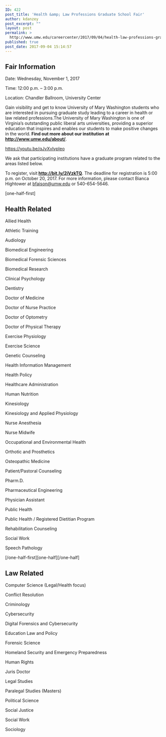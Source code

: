 ```yaml
---
ID: 422
post_title: 'Health &amp; Law Professions Graduate School Fair'
author: kdanzey
post_excerpt: ""
layout: post
permalink: >
  http://www.umw.edu/careercenter/2017/09/04/health-law-professions-graduate-school-fair/
published: true
post_date: 2017-09-04 15:14:57
---
```

<h2 style="text-align: left">Fair Information</h2>
Date: Wednesday, November 1, 2017

Time: 12:00 p.m. – 3:00 p.m.

Location: Chandler Ballroom, University Center

Gain visibility and get to know University of Mary Washington students who are interested in pursuing graduate study leading to a career in health or law related professions.The University of Mary Washington is one of Virginia’s outstanding public liberal arts universities, providing a superior education that inspires and enables our students to make positive changes in the world.<strong> Find out more about our institution at </strong><a href="http://www.umw.edu/about/"><strong>http://www.umw.edu/about/</strong></a>.

https://youtu.be/qJvXvlvpIeo

We ask that participating institutions have a graduate program related to the areas listed below.

To register, visit<strong> <a href="http://bit.ly/2iVzkTQ">http://bit.ly/2iVzkTQ</a></strong>. The deadline for registration is 5:00 p.m. on October 20, 2017. For more information, please contact Bianca Hightower at <a href="mailto:bfaison@umw.edu">bfaison@umw.edu</a> or 540-654-5646.

[one-half-first]
<h2>Health Related</h2>
Allied Health

Athletic Training

Audiology

Biomedical Engineering

Biomedical Forensic Sciences

Biomedical Research

Clinical Psychology

Dentistry

Doctor of Medicine

Doctor of Nurse Practice

Doctor of Optometry

Doctor of Physical Therapy

Exercise Physiology

Exercise Science

Genetic Counseling

Health Information Management

Health Policy

Healthcare Administration

Human Nutrition

Kinesiology

Kinesiology and Applied Physiology

Nurse Anesthesia

Nurse Midwife

Occupational and Environmental Health

Orthotic and Prosthetics

Osteopathic Medicine

Patient/Pastoral Counseling

Pharm.D.

Pharmaceutical Engineering

Physician Assistant

Public Health

Public Health / Registered Dietitian Program

Rehabilitation Counseling

Social Work

Speech Pathology

[/one-half-first][one-half][/one-half]
<h2 style="text-align: left">Law Related</h2>
Computer Science (Legal/Health focus)

Conflict Resolution

Criminology

Cybersecurity

Digital Forensics and Cybersecurity

Education Law and Policy

Forensic Science

Homeland Security and Emergency Preparedness

Human Rights

Juris Doctor

Legal Studies

Paralegal Studies (Masters)

Political Science

Social Justice

Social Work

Sociology